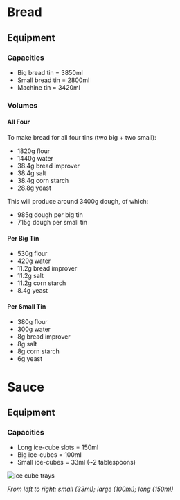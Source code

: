 # Bread

## Equipment

### Capacities

* Big bread tin = 3850ml
* Small bread tin = 2800ml
* Machine tin = 3420ml


### Volumes

#### All Four

To make bread for all four tins (two big + two small):

* 1820g flour
* 1440g water
* 38.4g bread improver
* 38.4g salt
* 38.4g corn starch
* 28.8g yeast

This will produce around 3400g dough, of which:

* 985g dough per big tin
* 715g dough per small tin


#### Per Big Tin

* 530g flour
* 420g water
* 11.2g bread improver
* 11.2g salt
* 11.2g corn starch
* 8.4g yeast


#### Per Small Tin

* 380g flour
* 300g water
* 8g bread improver
* 8g salt
* 8g corn starch
* 6g yeast


# Sauce

## Equipment

### Capacities

* Long ice-cube slots = 150ml
* Big ice-cubes = 100ml
* Small ice-cubes = 33ml (~2 tablespoons)

![ice cube trays](./images/ice_cube_trays.png)

*From left to right: small (33ml); large (100ml); long (150ml)*

